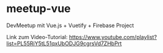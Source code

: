 # meetup-vue
DevMeetup mit  Vue.js + Vuetify + Firebase Project

Link zum Video-Tutorial: https://www.youtube.com/playlist?list=PL55RiY5tL51qxUbODJG9cgrsVd7ZHbPrt
